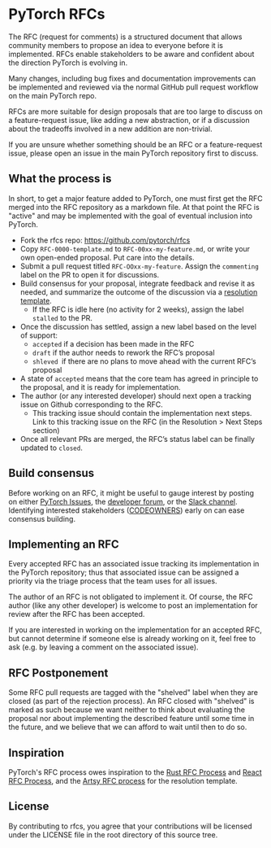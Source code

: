 # PyTorch RFCs

The RFC (request for comments) is a structured document that allows community members 
to propose an idea to everyone before it is implemented. RFCs enable stakeholders 
to be aware and confident about the direction PyTorch is evolving in.

Many changes, including bug fixes and documentation improvements can be
implemented and reviewed via the normal GitHub pull request workflow on the main PyTorch repo.

RFCs are more suitable for design proposals that are too large to discuss on a feature-request issue, 
like adding a new abstraction, or if a discussion about the tradeoffs involved in a new addition are non-trivial.

If you are unsure whether something should be an RFC or a feature-request issue, 
please open an issue in the main PyTorch repository first to discuss.


## What the process is
In short, to get a major feature added to PyTorch, one must first get the RFC
merged into the RFC repository as a markdown file. At that point the RFC is
"active" and may be implemented with the goal of eventual inclusion into PyTorch.
 
- Fork the rfcs repo: https://github.com/pytorch/rfcs
- Copy `RFC-0000-template.md` to `RFC-00xx-my-feature.md`, or write your own open-ended proposal. Put care into the details.
- Submit a pull request titled `RFC-OOxx-my-feature`. Assign the `commenting` label on the PR to open it for discussions. 
- Build consensus for your proposal, integrate feedback and revise it as needed, and summarize the outcome of the discussion via a [resolution template](https://github.com/pytorch/rfcs/blob/rfc-process/RFC-0000-template.md#resolution).
    - If the RFC is idle here (no activity for 2 weeks), assign the label `stalled` to the PR.
- Once the discussion has settled, assign a new label based on the level of support:
    - `accepted` if a decision has been made in the RFC
    - `draft` if the author needs to rework the RFC’s proposal
    - `shleved `if there are no plans to move ahead with the current RFC’s proposal
- A state of `accepted` means that the core team has agreed in principle to the proposal, and it is ready for implementation. 
- The author (or any interested developer) should next open a tracking issue on Github corresponding to the RFC.
    - This tracking issue should contain the implementation next steps. Link to this tracking issue on the RFC (in the Resolution > Next Steps section)
- Once all relevant PRs are merged, the RFC’s status label can be finally updated to `closed`.


## Build consensus
Before working on an RFC, it might be useful to gauge interest by posting on either [PyTorch Issues](https://github.com/pytorch/pytorch/issues), the [developer forum](https://dev-discuss.pytorch.org/c/rfc-chatter), or the [Slack channel](https://bit.ly/ptslack). Identifying interested stakeholders ([CODEOWNERS](https://github.com/pytorch/pytorch/blob/master/CODEOWNERS)) early on can ease consensus building.


## Implementing an RFC
Every accepted RFC has an associated issue tracking its implementation in the PyTorch repository; thus that
associated issue can be assigned a priority via the triage process that the team uses for all issues.

The author of an RFC is not obligated to implement it. Of course, the RFC
author (like any other developer) is welcome to post an implementation for
review after the RFC has been accepted.

If you are interested in working on the implementation for an accepted RFC, but
cannot determine if someone else is already working on it, feel free to ask
(e.g. by leaving a comment on the associated issue).


## RFC Postponement
Some RFC pull requests are tagged with the "shelved" label when they are
closed (as part of the rejection process). An RFC closed with "shelved" is
marked as such because we want neither to think about evaluating the proposal
nor about implementing the described feature until some time in the future, and
we believe that we can afford to wait until then to do so. 

## Inspiration
PyTorch's RFC process owes inspiration to the [Rust RFC Process](https://github.com/rust-lang/rfcs) and [React RFC Process](https://github.com/reactjs/rfcs/), and the [Artsy RFC process](https://github.com/artsy/README/blob/main/playbooks/rfcs.md#resolution) for the resolution template.

## License
By contributing to rfcs, you agree that your contributions will be licensed under the LICENSE file in the root directory of this source tree.
